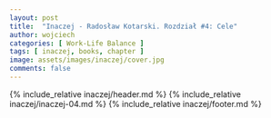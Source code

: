 ```yaml
---
layout: post
title:  "Inaczej - Radosław Kotarski. Rozdział #4: Cele"
author: wojciech
categories: [ Work-Life Balance ]
tags: [ inaczej, books, chapter ]
image: assets/images/inaczej/cover.jpg
comments: false
---
```

{% include_relative inaczej/header.md %}
{% include_relative inaczej/inaczej-04.md %}
{% include_relative inaczej/footer.md %}